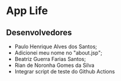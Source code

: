 # App Life

## Desenvolvedores

- Paulo Henrique Alves dos Santos;
- Adicionei meu nome no "about.jsp";
- Beatriz Guerra Farias Santos;
- Rian de Noronha Gomes da Silva
- Integrar script de teste do Github Actions

